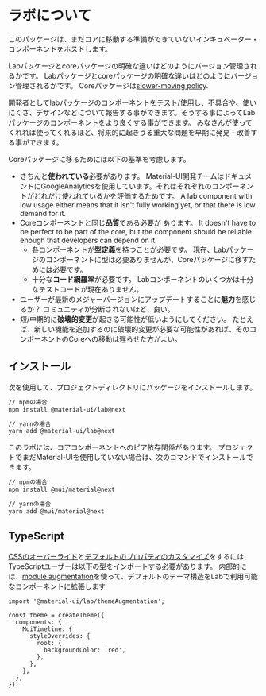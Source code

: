 # ラボについて

<p class="description">このパッケージは、まだコアに移動する準備ができていないインキュベーター・コンポーネントをホストします。</p>

Labパッケージとcoreパッケージの明確な違いはどのようにバージョン管理されるかです。 Labパッケージとcoreパッケージの明確な違いはどのようにバージョン管理されるかです。 Coreパッケージは[slower-moving policy](https://material-ui.com/versions/#release-frequency).

開発者としてlabパッケージのコンポーネントをテスト/使用し、不具合や、使いにくさ、デザインなどについて報告する事ができます。そうする事によってLab パッケージのコンポーネントをより良くする事ができます。 みなさんが使ってくれれば使ってくれるほど、将来的に起きうる重大な問題を早期に発見・改善する事ができます。

Coreパッケージに移るためには以下の基準を考慮します。

- きちんと**使われている**必要があります。 Material-UI開発チームはドキュメントにGoogleAnalyticsを使用しています。それはそれぞれのコンポーネントがどれだけ使われているかを評価するためです。 A lab component with low usage either means that it isn't fully working yet, or that there is low demand for it.
- Coreコンポーネントと同じ**品質**である必要が あります。 It doesn't have to be perfect to be part of the core, but the component should be reliable enough that developers can depend on it.
  - 各コンポーネントが**型定義**を持つことが必要です。 現在、Labパッケージのコンポーネントに型は必要ありませんが、Coreパッケージに移すためには必要です。
  - 十分な**コード網羅率**が必要です。 Labコンポーネントのいくつかは十分なテストコードが現在ありません。
- ユーザーが最新のメジャーバージョンにアップデートすることに**魅力**を感じるか？ コミュニティが分断されないほど、良い。
- 短/中期的に**破壊的変更**が起きる可能性が低いようにしてください。 たとえば、新しい機能を追加するのに破壊的変更が必要な可能性があれば、そのコンポーネントのCoreへの移動は遅らせた方がよい。

## インストール

次を使用して、プロジェクトディレクトリにパッケージをインストールします。

```sh
// npmの場合
npm install @material-ui/lab@next

// yarnの場合
yarn add @material-ui/lab@next
```

このラボには、コアコンポーネントへのピア依存関係があります。 プロジェクトでまだMaterial-UIを使用していない場合は、次のコマンドでインストールできます。

```sh
// npmの場合
npm install @mui/material@next

// yarnの場合
yarn add @mui/material@next

```

## TypeScript

[CSSのオーバーライド](/customization/theme-components/#global-style-overrides)と[デフォルトのプロパティのカスタマイズ](/customization/theme-components/#default-props)をするには、TypeScriptユーザーは以下の型をインポートする必要があります。  内部的には、[module augmentation](/guides/typescript/#customization-of-theme)を使って、デフォルトのテーマ構造をLabで利用可能なコンポーネントに拡張します

```tsx
import '@material-ui/lab/themeAugmentation';

const theme = createTheme({
  components: {
    MuiTimeline: {
      styleOverrides: {
        root: {
          backgroundColor: 'red',
        },
      },
    },
  },
});
```
